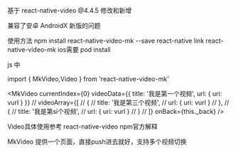 基于 react-native-video @4.4.5 修改和新增

兼容了安卓 AndroidX 新版的问题

使用方法
npm install react-native-video-mk --save
react-native link react-native-video-mk
ios需要 pod install




js 中

import { MkVideo,Video } from 'react-native-video-mk'

<MkVideo
          currentIndex={0}
          videoData={{
            title: '我是第一个视频',
            url: { uri: vurl }
          }}
          // videoArray={[
          //   {
          //     title: '我是第三个视频',
          //     url: { uri: vurl }
          //   },
          //   {
          //     title: '我是第si个视频',
          //     url: { uri: vurl }
          //   }
          // ]}
          onBack={this._back}
        />



Video具体使用参考 react-native-video npm官方解释


MkVideo  提供一个页面，直接push进去就好，支持多个视频切换